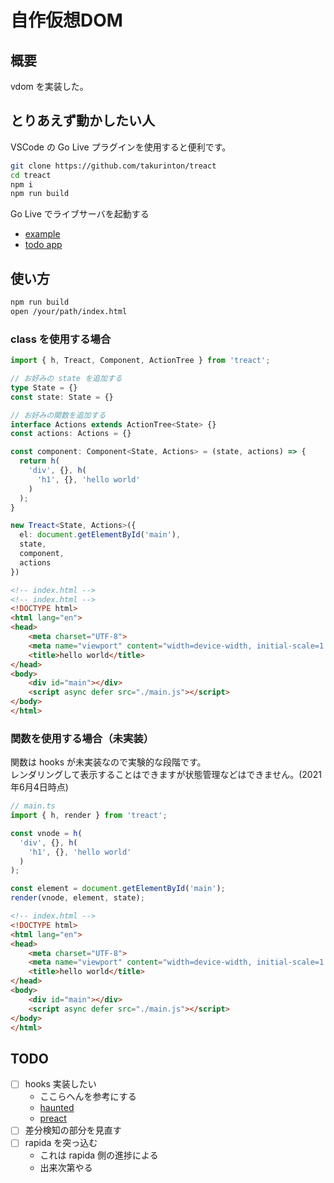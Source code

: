 # 自作仮想DOM

## 概要

vdom を実装した。　

## とりあえず動かしたい人

VSCode の Go Live プラグインを使用すると便利です。  

```bash
git clone https://github.com/takurinton/treact
cd treact
npm i 
npm run build
```

Go Live でライブサーバを起動する  
  
- [example](http://localhost:5500/playground/example)
- [todo app](http://localhost:5500/playground/todo)  


## 使い方 

```bash
npm run build
open /your/path/index.html
```

### class を使用する場合

```ts
import { h, Treact, Component, ActionTree } from 'treact';

// お好みの state を追加する
type State = {}
const state: State = {}

// お好みの関数を追加する
interface Actions extends ActionTree<State> {}
const actions: Actions = {}

const component: Component<State, Actions> = (state, actions) => {
  return h(
    'div', {}, h(
      'h1', {}, 'hello world'
    )
  ); 
}

new Treact<State, Actions>({
  el: document.getElementById('main'),
  state,
  component,
  actions
})
```

```html
<!-- index.html -->
<!-- index.html -->
<!DOCTYPE html>
<html lang="en">
<head>
    <meta charset="UTF-8">
    <meta name="viewport" content="width=device-width, initial-scale=1.0">
    <title>hello world</title>
</head>
<body>
    <div id="main"></div>
    <script async defer src="./main.js"></script>
</body>
</html>
```

### 関数を使用する場合（未実装）

関数は hooks が未実装なので実験的な段階です。  
レンダリングして表示することはできますが状態管理などはできません。(2021年6月4日時点)

```ts
// main.ts
import { h, render } from 'treact';

const vnode = h(
  'div', {}, h(
    'h1', {}, 'hello world'
  )
);

const element = document.getElementById('main');
render(vnode, element, state);
```

```html
<!-- index.html -->
<!DOCTYPE html>
<html lang="en">
<head>
    <meta charset="UTF-8">
    <meta name="viewport" content="width=device-width, initial-scale=1.0">
    <title>hello world</title>
</head>
<body>
    <div id="main"></div>
    <script async defer src="./main.js"></script>
</body>
</html>
```


## TODO
- [ ] hooks 実装したい
  - ここらへんを参考にする
  - [haunted](https://github.com/matthewp/haunted) 
  - [preact](https://github.com/preactjs/preact/)
- [ ] 差分検知の部分を見直す
- [ ] rapida を突っ込む
  - これは rapida 側の進捗による
  - 出来次第やる
